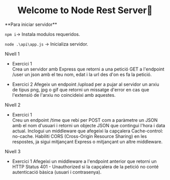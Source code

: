 <h1 align="center">Welcome to Node Rest Server👋</h1>
**Para iniciar servidor**  

``npm i``-> Instala modulos requeridos.  

``node .\api\app.js`` -> Inicializa servidor.    

Nivell 1  
- Exercici 1  
Crea un servidor amb Express que retorni a una petició GET a l'endpoint /user un json amb el teu nom, edat i la url des d'on es fa la petició.  

- Exercici 2
Afegeix un endpoint /upload per a pujar al servidor un arxiu de tipus png, jpg o gif que retorni un missatge d'error en cas que l'extensió de l'arxiu no coincideixi amb aquestes.  

Nivell 2  
- Exercici 1  
Creu un endpoint /time que rebi per POST com a paràmetre un JSON amb el nom d'usuari i retorni un objecte JSON que contingui l'hora i data actual. Inclogui un middleware que afegeixi la capçalera Cache-control: no-cache. Habiliti CORS (Cross-Origin Resource Sharing) en les respostes, ja sigui mitjançant Express o mitjançant un altre middleware.  

Nivell 3
- Exercici 1
Afegeixi un middleware a l'endpoint anterior que retorni un HTTP Status 401 - Unauthorized si la capçalera de la petició no conté autenticació bàsica (usuari i contrasenya).  
